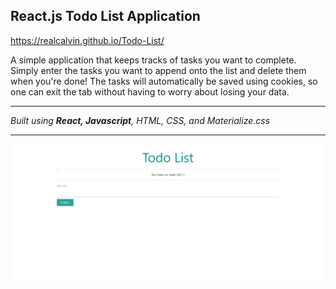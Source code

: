 ## React.js Todo List Application
https://realcalvin.github.io/Todo-List/

A simple application that keeps tracks of tasks you want to complete. Simply enter the tasks you want to append onto the list and delete them when you're done! The tasks will automatically be saved using cookies, so one can exit the tab without having to worry about losing your data.

---
*Built using **React, Javascript**, HTML, CSS, and Materialize.css*

---

<img src="public/todo.gif" width="1500">

